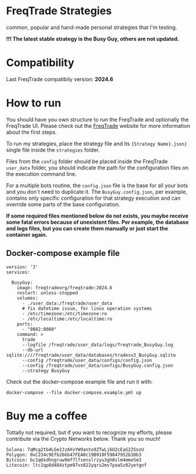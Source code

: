 # FreqTrade Strategies
common, popular and hand-made personal strategies that I'm testing.

**!!! The latest stable strategy is the Busy Guy, others are not updated.**

# Compatibility

Last FreqTrade compatibily version: **2024.6**

# How to run

You should have you own structure to run the FreqTrade and optionally the FreqTrade UI. Please check out the [FreqTrade](https://freqtrade.io/) website for more information about the first steps.

To run my strategies, place the strategy file and its `{Strategy Name}.json}` single file inside the `strategies` folder.

Files from the `config` folder should be placed inside the FreqTrade `user_data` folder, you should indicate the path for the configuration files on the execution command line.

For a multiple bots routine, the `config.json` file is the base for all your bots and you don´t need to duplicate it. The `BusyGuy.config.json`, per example, contains only specific configuration for that strategy execution and can override some parts of the base configuration.

**If some required files mentioned below do not exists, you maybe receive some fatal errors because of unexistent files. 
Per example, the database and logs files, but you can create them manually or just start the container again.**

## Docker-compose example file

```
version: '3'
services:
    
  BusyGuy:
    image: freqtradeorg/freqtrade:2024.6
    restart: unless-stopped
    volumes:
      - ./user_data:/freqtrade/user_data
      # fix datetime issue, for linux operation systems
      - /etc/timezone:/etc/timezone:ro
      - /etc/localtime:/etc/localtime:ro
    ports:
      - "8082:8080"
    command: >
      trade
      --logfile /freqtrade/user_data/logs/freqtrade_BusyGuy.log
      --db-url sqlite:////freqtrade/user_data/databases/tradesv3_BusyGuy.sqlite
      --config /freqtrade/user_data/configs/config.json
      --config /freqtrade/user_data/configs/BusyGuy.config.json
      --strategy BusyGuy
```

Check out the docker-compose example file and run it with:

`docker-compose --file docker-compose.example.yml up`


# Buy me a coffee

Tottally not required, but if you want to recognize my efforts, please contribute via the Crypto Networks below. Thank you so much!

```
Solana: 7qMcg2tb4LGe2JzAXvYW9anto9ZTwLj6U2cEaG2ZSozU
Polygon: 0xC234c9Efb266b47FEA0c19B910F59847952b10b3
Bitcoin: bc1q6kdhngruw9mf7lfsenslrzyu3gh8slm4mme5m3
Litecoin: ltc1qp8d484ztpm97vx822yqru2mv7paa5z02yetgnf
```